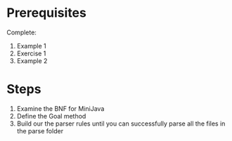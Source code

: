 # Prerequisites

Complete:

1. Example 1
2. Exercise 1
3. Example 2

# Steps

1. Examine the BNF for MiniJava
2. Define the Goal method
3. Build our the parser rules until you can successfully parse all the files in the parse folder
